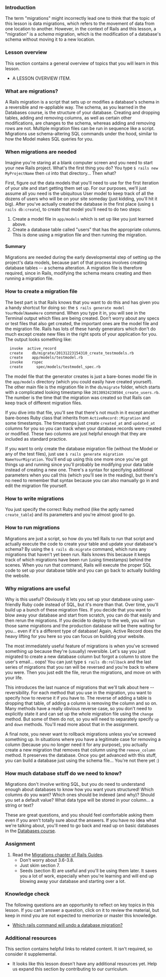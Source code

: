 ### Introduction

The term "migrations" might incorrectly lead one to think that the topic of this lesson is data migrations, which refers to the movement of data from one location to another. However, in the context of Rails and this lesson, a "migration" is a *schema* migration, which is the modification of a database's schema without moving it to a new location.

### Lesson overview

This section contains a general overview of topics that you will learn in this lesson.

- A LESSON OVERVIEW ITEM.

### What are migrations?

A Rails migration is a script that sets up or modifies a database's schema in a reversible and re-appliable way. The schema, as you learned in the Databases course, is the structure of your database. Creating and dropping tables, adding and removing columns, as well as certain other modifications, are changes to the schema, whereas adding and removing rows are not. Multiple migration files can be run in sequence like a script. Migrations use schema-altering SQL commands under the hood, similar to how the Model makes SQL queries for you.

### When migrations are needed

Imagine you're staring at a blank computer screen and you need to start your new Rails project. What's the first thing you do? You type `$ rails new MyProjectName` then `cd` into that directory... Then what?

First, figure out the data models that you'll need to use for the first iteration of your site and start getting them set up. For our purposes, we'll just assume all you need is the ubiquitous User model to keep track of all the dozens of users who will be on your site someday (just kidding, you'll hit it big). After you've actually created the database in the first place (using `$ rails db:create`), to create that model you'll need to do two steps:

1. Create a model file in `app/models` which is set up like you just learned above.
1. Create a database table called "users" that has the appropriate columns. This is done using a migration file and then running the migration.

#### Summary

Migrations are needed during the early developmental step of setting up the project's data models, because part of that process involves creating database tables -- a schema alteration. A migration file is therefore required, since in Rails, modifying the schema means creating and then running a migration file.

### How to create a migration file

The best part is that Rails knows that you want to do this and has given you a handy shortcut for doing so: the `$ rails generate model YourModelNameHere` command. When you type it in, you will see in the Terminal output which files are being created. Don't worry about any specs or test files that also get created, the important ones are the model file and the migration file. Rails has lots of these handy generators which don't do much except create new files in the right spots of your application for you. The output looks something like:

```bash
  invoke  active_record
  create    db/migrate/20131223154310_create_testmodels.rb
  create    app/models/testmodel.rb
  invoke    rspec
  create      spec/models/testmodel_spec.rb
```

The model file that the generator creates is just a bare-bones model file in the `app/models` directory (which you could easily have created yourself). The other main file is the migration file in the `db/migrate` folder, which starts with a complicated looking timestamp like `20130924230504_create_users.rb`. The number is the time that the migration was created so that Rails can keep track of different migration files.

If you dive into that file, you'll see that there's not much in it except another bare-bones Ruby class that inherits from `ActiveRecord::Migration` and some timestamps. The timestamps just create `created_at` and `updated_at` columns for you so you can track when your database records were created or modified. These two columns are just helpful enough that they are included as standard practice.

If you want to only create the database migration file (without the Model or any of the test files), just use `$ rails generate migration NameYourMigration`. You'll end up using this one more once you've got things up and running since you'll probably be modifying your data table instead of creating a new one. There's a syntax for specifying additional parameters when you call this (which you'll see in the reading), but there's no need to remember that syntax because you can also manually go in and edit the migration file yourself.

### How to write migrations

You just specify the correct Ruby method (like the aptly named `create_table`) and its parameters and you're almost good to go.

### How to run migrations

Migrations are just a script, so how do you tell Rails to run that script and actually execute the code to create your table and update your database's schema? By using the `$ rails db:migrate` command, which runs any migrations that haven't yet been run. Rails knows this because it keeps track of which migrations have been run (using timestamps) behind the scenes. When you run that command, Rails will execute the proper SQL code to set up your database table and you can go back to actually building the website.

### Why migrations are useful

Why is this useful? Obviously it lets you set up your database using user-friendly Ruby code instead of SQL, but it's more than that. Over time, you'll build up a bunch of these migration files. If you decide that you want to blow away your database and start from scratch, you can do that easily and then rerun the migrations. If you decide to deploy to the web, you will run those same migrations and the production database will be there waiting for you... even if it's a different type of database! Again, Active Record does the heavy lifting for you here so you can focus on building your website.

The most immediately useful feature of migrations is when you've screwed something up because they're (usually) reversible. <span id='rollback-knowledge-check'>Let's say you just migrated to create a new database column but forgot a column to store the user's email... oops! You can just type `$ rails db:rollback` and the last series of migrations that you ran will be reversed and you're back to where you were.</span> Then you just edit the file, rerun the migrations, and move on with your life.

This introduces the last nuance of migrations that we'll talk about here -- reversibility. For each method that you use in the migration, you want to specify how to reverse it if you have to. The reverse of adding a table is dropping that table, of adding a column is removing the column and so on. Many methods have a really obvious reverse case, so you don't need to explicitly state it and can set up the whole migration file using the `change` method. But some of them do not, so you will need to separately specify `up` and `down` methods. You'll read more about that in the assignment.

A final note, you never want to rollback migrations unless you've screwed something up. In situations where you have a legitimate case for removing a column (because you no longer need it for any purpose), you actually create a new migration that removes that column using the `remove_column` method. It preserves the database. Once you get advanced with this stuff, you can build a database just using the schema file... You're not there yet :)

### How much database stuff do we need to know?

Migrations don't involve writing SQL, but you do need to understand enough about databases to know how you want yours structured! Which columns do you want? Which ones should be indexed (and why)? Should you set a default value? What data type will be stored in your column... a string or text?

These are great questions, and you should feel comfortable asking them even if you aren't totally sure about the answers. If you have no idea what we're talking about, you'll need to go back and read up on basic databases in the [Databases course](/paths/full-stack-ruby-on-rails/courses/databases).

### Assignment

<div class="lesson-content__panel" markdown="1">

1. Read the [Migrations chapter of Rails Guides](http://guides.rubyonrails.org/active_record_migrations.html).
    - Don't worry about 3.6-3.8.
    - Just skim section 7.
    - Seeds (section 8) are useful and you'll be using them later.  It saves you a lot of work, especially when you're learning and will end up blowing away your database and starting over a lot.

</div>

### Knowledge check

The following questions are an opportunity to reflect on key topics in this lesson. If you can't answer a question, click on it to review the material, but keep in mind you are not expected to memorize or master this knowledge.

- [Which rails command will undo a database migration?](#rollback-knowledge-check)

### Additional resources

This section contains helpful links to related content. It isn't required, so consider it supplemental.

- It looks like this lesson doesn't have any additional resources yet. Help us expand this section by contributing to our curriculum.
